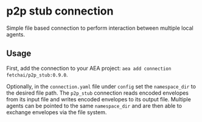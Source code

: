 # p2p stub connection

Simple file based connection to perform interaction between multiple local agents.

## Usage

First, add the connection to your AEA project: `aea add connection fetchai/p2p_stub:0.9.0`.

Optionally, in the `connection.yaml` file under `config` set the `namespace_dir` to the desired file path. The `p2p_stub` connection reads encoded envelopes from its input file and writes encoded envelopes to its output file. Multiple agents can be pointed to the same `namespace_dir` and are then able to exchange envelopes via the file system.
